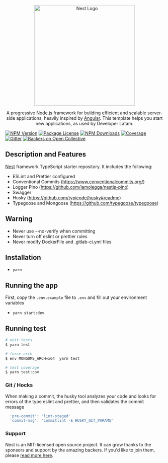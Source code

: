 <p align="center">
  <a href="http://nestjs.com/" target="blank"><img src="https://nestjs.com/img/logo_text.svg" width="320" alt="Nest Logo" /></a>
</p>

 <p align="center">A progressive <a href="http://nodejs.org" target="blank">Node.js</a> framework for building efficient and scalable server-side applications, heavily inspired by <a href="https://angular.io" target="blank">Angular</a>. This template helps you start new applications, as used by Developer Latam.</p>

<a href="https://www.npmjs.com/~nestjscore"><img src="https://img.shields.io/npm/v/@nestjs/core.svg" alt="NPM Version" /></a>
<a href="https://www.npmjs.com/~nestjscore"><img src="https://img.shields.io/npm/l/@nestjs/core.svg" alt="Package License" /></a>
<a href="https://www.npmjs.com/~nestjscore"><img src="https://img.shields.io/npm/dm/@nestjs/core.svg" alt="NPM Downloads" /></a>
<a href="https://coveralls.io/github/nestjs/nest?branch=master"><img src="https://coveralls.io/repos/github/nestjs/nest/badge.svg?branch=master#5" alt="Coverage" /></a>
<a href="https://gitter.im/nestjs/nestjs?utm_source=badge&utm_medium=badge&utm_campaign=pr-badge&utm_content=body_badge"><img src="https://badges.gitter.im/nestjs/nestjs.svg" alt="Gitter" /></a>
<a href="https://opencollective.com/nest#backer"><img src="https://opencollective.com/nest/backers/badge.svg" alt="Backers on Open Collective" /></a>

</p>

## Description and Features

[Nest](https://github.com/nestjs/nest) framework TypeScript starter repository. It includes the following:

- ESLint and Prettier configured
- Conventional Commits (https://www.conventionalcommits.org/)
- Logger Pino (https://github.com/iamolegga/nestjs-pino)
- Swagger
- Husky (https://github.com/typicode/husky#readme)
- Typegoose and Mongoose (https://github.com/typegoose/typegoose)

## Warning

- Never use --no-verify when committing
- Never turn off eslint or prettier rules
- Never modify DockerFile and .gitlab-ci.yml files

## Installation

- `yarn`

## Running the app

First, copy the `.env.example` file to `.env` and fill out your environment variables

- `yarn start:dev`

## Running test

```bash
# unit tests
$ yarn test

# force arch
$ env MONGOMS_ARCH=x64  yarn test

# test coverage
$ yarn test:cov
```

### Git / Hocks

When making a commit, the husky tool analyzes your code and looks for errors of the type eslint and prettier, and then validates the commit message

```bash
  'pre-commit': 'lint-staged'
  'commit-msg': 'commitlint -E HUSKY_GIT_PARAMS'
```

### Support

Nest is an MIT-licensed open source project. It can grow thanks to the sponsors and support by the amazing backers. If you'd like to join them, please [read more here](https://docs.nestjs.com/support).
